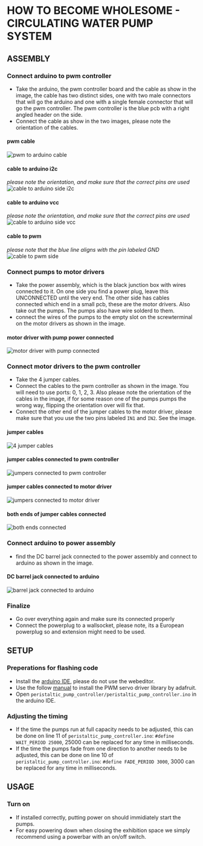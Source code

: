 # HOW TO BECOME WHOLESOME - CIRCULATING WATER PUMP SYSTEM

## ASSEMBLY

### Connect arduino to pwm controller
- Take the arduino, the pwm controller board and the cable as show in the image, the cable has two distinct sides, one with two male connectors that will go the arduino and one with a single female connector that will go the pwm controller. The pwm controller is the blue pcb with a right angled header on the side. 
- Connect the cable as show in the two images, please note the orientation of the cables.

#### pwm cable
![pwm to arduino cable](/images/pwm_cable.jpg)

#### cable to arduino i2c
*please note the orientation, and make sure that the correct pins are used*
![cable to arduino side i2c](/images/i2c_to_arduino.jpg)

#### cable to arduino vcc
*please note the orientation, and make sure that the correct pins are used*
![cable to arduino side vcc](/images/vcc_from_arduino.jpg)

#### cable to pwm
*please note that the blue line aligns with the pin labeled GND*
![cable to pwm side](/images/pwm_to_arduino.jpg)

### Connect pumps to motor drivers
- Take the power assembly, which is the black junction box with wires connected to it. On one side you find a power plug, leave this UNCONNECTED until the very end. The other side has cables connected which end in a small pcb, these are the motor drivers. Also take out the pumps. The pumps also have wire solderd to them.
- connect the wires of the pumps to the empty slot on the screwterminal on the motor drivers as shown in the image.

#### motor driver with pump power connected
![motor driver with pump connected](/images/pump_to_motor_port.jpg)

### Connect motor drivers to the pwm controller
- Take the 4 jumper cables.
- Connect the cables to the pwm controller as shown in the image. You will need to use ports: 0, 1, 2, 3. Also please note the orientation of the cables in the image, if for some reason one of the pumps pumps the wrong way, flipping the orientation over will fix that.
- Connect the other end of the jumper cables to the motor driver, please make sure that you use the two pins labeled `IN1` and `IN2`. See the image.

#### jumper cables
![4 jumper cables](/images/pwm_to_motor_cntrl_cable.jpg)

#### jumper cables connected to pwm controller
![jumpers connected to pwm controller](/images/pwm_board_connections.jpg)

#### jumper cables connected to motor driver
![jumpers connected to motor driver](/images/motor_driver_connections.jpg)

#### both ends of jumper cables connected
![both ends connected](/images/pwm_to_motor_cntrl.jpg)

### Connect arduino to power assembly
- find the DC barrel jack connected to the power assembly and connect to arduino as shown in the image.

#### DC barrel jack connected to arduino
![barrel jack connected to arduino](/images/arduino_pwr.jpg)

### Finalize
- Go over everything again and make sure its connected properly
- Connect the powerplug to a wallsocket, please note, its a European powerplug so and extension might need to be used.

## SETUP

### Preperations for flashing code
- Install the [arduino IDE](https://www.arduino.cc/en/software), please do not use the webeditor.
- Use the follow [manual](https://learn.adafruit.com/16-channel-pwm-servo-driver/using-the-adafruit-library) to install the PWM servo driver library by adafruit.
- Open `peristaltic_pump_controller/peristaltic_pump_controller.ino` in the arduino IDE.

### Adjusting the timing
- If the time the pumps run at full capacity needs to be adjusted, this can be done on line 11 of `peristaltic_pump_controller.ino`: `#define WAIT_PERIOD 25000`, 25000 can be replaced for any time in milliseconds.
- If the time the pumps fade from one direction to another needs to be adjusted, this can be done on line 10 of `peristaltic_pump_controller.ino`: `#define FADE_PERIOD 3000`, 3000 can be replaced for any time in milliseconds.

## USAGE

### Turn on
- If installed correctly, putting power on should immidiately start the pumps.
- For easy powering down when closing the exhibition space we simply recommend using a powerbar with an on/off switch.






